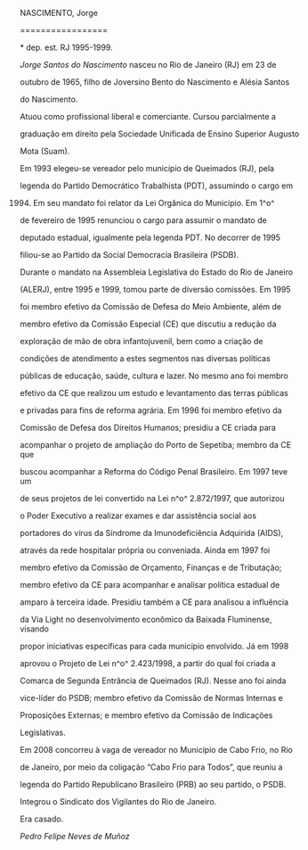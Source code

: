 NASCIMENTO, Jorge

=================



\* dep. est. RJ 1995-1999.



*Jorge Santos do Nascimento* nasceu no Rio de Janeiro (RJ) em 23 de

outubro de 1965, filho de Joversino Bento do Nascimento e Alésia Santos

do Nascimento.



Atuou como profissional liberal e comerciante. Cursou parcialmente a

graduação em direito pela Sociedade Unificada de Ensino Superior Augusto

Mota (Suam).



Em 1993 elegeu-se vereador pelo município de Queimados (RJ), pela

legenda do Partido Democrático Trabalhista (PDT), assumindo o cargo em

1994. Em seu mandato foi relator da Lei Orgânica do Município. Em 1^o^

de fevereiro de 1995 renunciou o cargo para assumir o mandato de

deputado estadual, igualmente pela legenda PDT. No decorrer de 1995

filiou-se ao Partido da Social Democracia Brasileira (PSDB).



Durante o mandato na Assembleia Legislativa do Estado do Rio de Janeiro

(ALERJ), entre 1995 e 1999, tomou parte de diversão comissões. Em 1995

foi membro efetivo da Comissão de Defesa do Meio Ambiente, além de

membro efetivo da Comissão Especial (CE) que discutiu a redução da

exploração de mão de obra infantojuvenil, bem como a criação de

condições de atendimento a estes segmentos nas diversas políticas

públicas de educação, saúde, cultura e lazer. No mesmo ano foi membro

efetivo da CE que realizou um estudo e levantamento das terras públicas

e privadas para fins de reforma agrária. Em 1996 foi membro efetivo da

Comissão de Defesa dos Direitos Humanos; presidiu a CE criada para

acompanhar o projeto de ampliação do Porto de Sepetiba; membro da CE que

buscou acompanhar a Reforma do Código Penal Brasileiro. Em 1997 teve um

de seus projetos de lei convertido na Lei n^o^ 2.872/1997, que autorizou

o Poder Executivo a realizar exames e dar assistência social aos

portadores do vírus da Síndrome da Imunodeficiência Adquirida (AIDS),

através da rede hospitalar própria ou conveniada. Ainda em 1997 foi

membro efetivo da Comissão de Orçamento, Finanças e de Tributação;

membro efetivo da CE para acompanhar e analisar política estadual de

amparo à terceira idade. Presidiu também a CE para analisou a influência

da Via Light no desenvolvimento econômico da Baixada Fluminense, visando

propor iniciativas específicas para cada município envolvido. Já em 1998

aprovou o Projeto de Lei n^o^ 2.423/1998, a partir do qual foi criada a

Comarca de Segunda Entrância de Queimados (RJ). Nesse ano foi ainda

vice-líder do PSDB; membro efetivo da Comissão de Normas Internas e

Proposições Externas; e membro efetivo da Comissão de Indicações

Legislativas.



Em 2008 concorreu à vaga de vereador no Município de Cabo Frio, no Rio

de Janeiro, por meio da coligação “Cabo Frio para Todos”, que reuniu a

legenda do Partido Republicano Brasileiro (PRB) ao seu partido, o PSDB.



Integrou o Sindicato dos Vigilantes do Rio de Janeiro.



Era casado.



*Pedro Felipe Neves de Muñoz*



